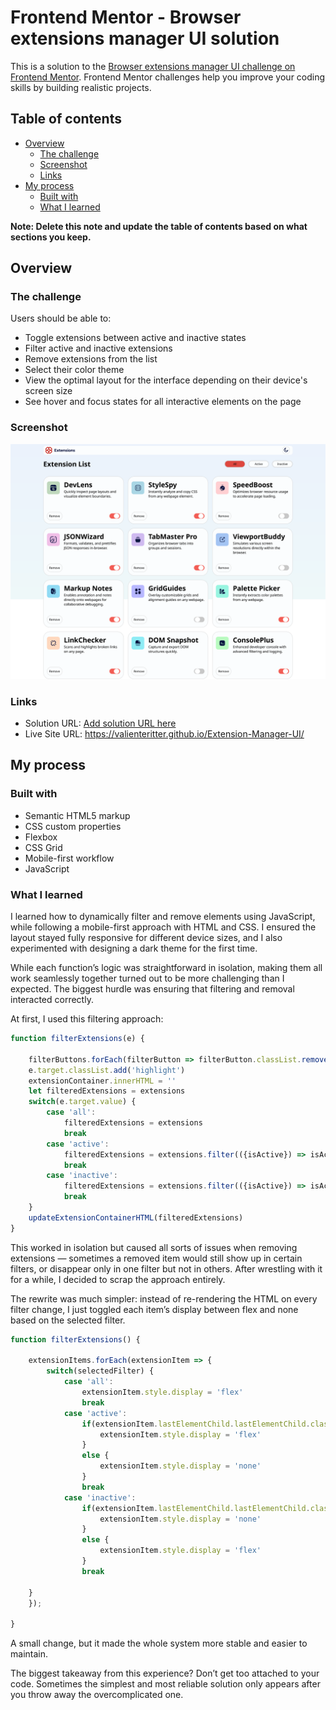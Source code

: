 # Frontend Mentor - Browser extensions manager UI solution

This is a solution to the [Browser extensions manager UI challenge on Frontend Mentor](https://www.frontendmentor.io/challenges/browser-extension-manager-ui-yNZnOfsMAp). Frontend Mentor challenges help you improve your coding skills by building realistic projects. 

## Table of contents

- [Overview](#overview)
  - [The challenge](#the-challenge)
  - [Screenshot](#screenshot)
  - [Links](#links)
- [My process](#my-process)
  - [Built with](#built-with)
  - [What I learned](#what-i-learned)

**Note: Delete this note and update the table of contents based on what sections you keep.**

## Overview

### The challenge

Users should be able to:

- Toggle extensions between active and inactive states
- Filter active and inactive extensions
- Remove extensions from the list
- Select their color theme
- View the optimal layout for the interface depending on their device's screen size
- See hover and focus states for all interactive elements on the page

### Screenshot

![](./Screenshot%202025-08-05%20at%2021-25-54%20Extension%20Manager.png)

### Links

- Solution URL: [Add solution URL here](https://your-solution-url.com)
- Live Site URL: https://valienteritter.github.io/Extension-Manager-UI/

## My process

### Built with

- Semantic HTML5 markup
- CSS custom properties
- Flexbox
- CSS Grid
- Mobile-first workflow
- JavaScript

### What I learned

I learned how to dynamically filter and remove elements using JavaScript, while following a mobile-first approach with HTML and CSS. I ensured the layout stayed fully responsive for different device sizes, and I also experimented with designing a dark theme for the first time.

While each function’s logic was straightforward in isolation, making them all work seamlessly together turned out to be more challenging than I expected. The biggest hurdle was ensuring that filtering and removal interacted correctly.

At first, I used this filtering approach:

```js
function filterExtensions(e) {
    
    filterButtons.forEach(filterButton => filterButton.classList.remove('highlight'))
    e.target.classList.add('highlight')
    extensionContainer.innerHTML = ''
    let filteredExtensions = extensions
    switch(e.target.value) {
        case 'all':
            filteredExtensions = extensions
            break
        case 'active':
            filteredExtensions = extensions.filter(({isActive}) => isActive === true)
            break
        case 'inactive':
            filteredExtensions = extensions.filter(({isActive}) => isActive === false)
            break
    }
    updateExtensionContainerHTML(filteredExtensions)
}
```
This worked in isolation but caused all sorts of issues when removing extensions — sometimes a removed item would still show up in certain filters, or disappear only in one filter but not in others. After wrestling with it for a while, I decided to scrap the approach entirely.

The rewrite was much simpler: instead of re-rendering the HTML on every filter change, I just toggled each item’s display between flex and none based on the selected filter.

```js
function filterExtensions() {
    
    extensionItems.forEach(extensionItem => {
        switch(selectedFilter) {
            case 'all':
                extensionItem.style.display = 'flex'
                break
            case 'active':
                if(extensionItem.lastElementChild.lastElementChild.classList.contains('active')) {
                    extensionItem.style.display = 'flex'
                }
                else {
                    extensionItem.style.display = 'none'
                }
                break
            case 'inactive':
                if(extensionItem.lastElementChild.lastElementChild.classList.contains('active')) {
                    extensionItem.style.display = 'none'
                }
                else {
                    extensionItem.style.display = 'flex'
                }
                break

    }
    });

}
```
A small change, but it made the whole system more stable and easier to maintain.

The biggest takeaway from this experience? Don’t get too attached to your code. Sometimes the simplest and most reliable solution only appears after you throw away the overcomplicated one.




